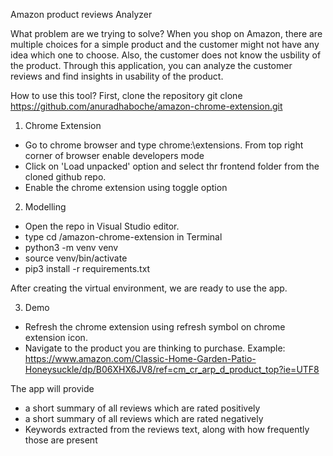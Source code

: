 Amazon product reviews Analyzer

What problem are we trying to solve?
When you shop on Amazon, there are multiple choices for a simple product and the customer might not have any idea which one to choose. Also, the customer does not know the usbility of the product. Through this application, you can analyze the customer reviews and find insights in usability of the product.

How to use this tool?
First, clone the repository
git clone https://github.com/anuradhaboche/amazon-chrome-extension.git

1) Chrome Extension
- Go to chrome browser and type chrome:\\extensions. From top right corner of browser enable developers mode
- Click on 'Load unpacked' option and select thr frontend folder from the cloned github repo.
- Enable the chrome extension using toggle option


2) Modelling
- Open the repo in Visual Studio editor.
- type cd <download-folder>/amazon-chrome-extension in Terminal
- python3 -m venv venv
- source venv/bin/activate
- pip3 install -r requirements.txt

After creating the virtual environment, we are ready to use the app.

3) Demo
- Refresh the chrome extension using refresh symbol on chrome extension icon.
- Navigate to the product you are thinking to purchase.
Example: https://www.amazon.com/Classic-Home-Garden-Patio-Honeysuckle/dp/B06XHX6JV8/ref=cm_cr_arp_d_product_top?ie=UTF8

The app will provide 
- a short summary of all reviews which are rated positively
- a short summary of all reviews which are rated negatively
- Keywords extracted from the reviews text, along with how frequently those are present

